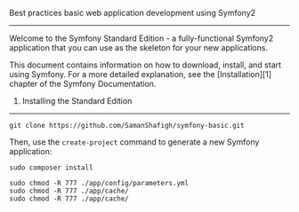 Best practices basic web application development using Symfony2

----------------------------------
Welcome to the Symfony Standard Edition - a fully-functional Symfony2
application that you can use as the skeleton for your new applications.

This document contains information on how to download, install, and start
using Symfony. For a more detailed explanation, see the [Installation][1]
chapter of the Symfony Documentation.

1) Installing the Standard Edition
----------------------------------

    git clone https://github.com/SamanShafigh/symfony-basic.git

Then, use the `create-project` command to generate a new Symfony application:

    sudo composer install

    sudo chmod -R 777 ./app/config/parameters.yml
    sudo chmod -R 777 ./app/cache/
    sudo chmod -R 777 ./app/cache/
